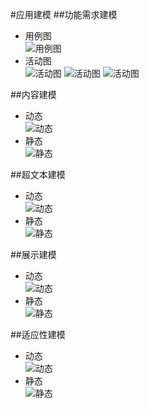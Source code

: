 #应用建模
##功能需求建模
+ 用例图  
![用例图](qrc:/mdcharm.png "MdCharm")
+ 活动图   
![活动图](qrc:/activity_diagram1.png "活动图")
![活动图](qrc:/activity_diagram2.png "活动图")
![活动图](qrc:/activity_diagram3.png "活动图")

##内容建模
+ 动态  
![动态](qrc:/mdcharm.png "MdCharm")
+ 静态  
![静态](C:\Users\dellz\Pictures\classDiagram.png "类图")

##超文本建模
+ 动态  
![动态](qrc:/mdcharm.png "MdCharm")
+ 静态  
![静态](qrc:/mdcharm.png "MdCharm")

##展示建模
+ 动态  
![动态](qrc:/mdcharm.png "MdCharm")
+ 静态  
![静态](qrc:/mdcharm.png "MdCharm")

##适应性建模
+ 动态  
![动态](qrc:/mdcharm.png "MdCharm")
+ 静态  
![静态](qrc:/mdcharm.png "MdCharm")
